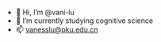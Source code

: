 - 👋 Hi, I’m @vani-lu
- 🌱 I’m currently studying cognitive science
- 📫 vanesslu@pku.edu.cn

<!---
vani-lu/vani-lu is a ✨ special ✨ repository because its `README.md` (this file) appears on your GitHub profile.
You can click the Preview link to take a look at your changes.
--->
